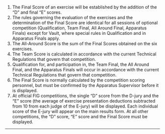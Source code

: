 1. The Final Score of an exercise will be established by the addition of the “D” and final “E” scores.
2. The rules governing the evaluation of the exercises and the determination of the Final Score are identical for all sessions of optional competition (Qualification, Team Final, All Around Final, Apparatus Finals) except for Vault, where special rules in Qualification and in Apparatus Finals apply.
3. The All-Around Score is the sum of the Final Scores obtained on the six exercises.
4. The Team Score is calculated in accordance with the current Technical Regulations that govern that competition.
5. Qualification for, and participation in, the Team Final, the All Around Final, and the Apparatus Finals will occur in accordance with the current Technical Regulations that govern that competition.
6. The Final Score is normally calculated by the competition scoring personnel, but must be confirmed by the Apparatus Supervisor before it is displayed.
7. At official FIG competitions, the single “D” score from the D-jury and the “E” score (the average of exercise presentation deductions subtracted from 10 from each judge of the E-jury) will be displayed. Each individual score of the E-jury will appear on the main results form. At all other competitions, the “D” score, “E” score and the Final Score must be displayed.
___
